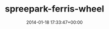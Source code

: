 ---
title:		"spreepark-ferris-wheel"
type:		"photos"
mediatype:		"upload"
description:		"TBC"
date:		"2014-01-18 17:33:47+00:00"
album:		"experimental"
filename:		"spreepark-ferris-wheel.md"
series:		""
cl_public_id:		"experimental/spreepark-ferris-wheel"
cl_version:		1497004477
format:		"tiff"
bytes:		8562196
width:		2560
height:		1440
colours:
- "#D0E5F2"
- "#303839"
- "#8DB7D2"
- "#869EC8"
- "#4D5B84"
- "#121C20"
- "#1A1B2E"
- "#B5C6E1"
- "#0A1211"
- "#372027"
- "#020E15"
- "#72444D"
- "#4B6F86"
- "#556266"
- "#232026"
- "#060619"
- "#251720"
exposure_mode:		"Auto"
program:		"Program AE"
aperture:		"4.5"
focal_length:		"70.0 mm"
iso:		"1250"
shutter_speed:		"1/200"
metering:		"Multi-segment"
flash:		"Off, Did not fire"
white_balance:		"Custom"
colour_temp:		"7850"
has_crop:		"true"
orientation:		"Horizontal (normal)"
camera_model:		"NIKON D800"
lens_info:		"70-200mm f/2.8"
artist:		"No artist info"
x_resolution:		"300"
y_resolution:		"300"
---